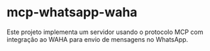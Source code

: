 # mcp-whatsapp-waha
Este projeto implementa um servidor usando o protocolo MCP com integração ao WAHA para envio de mensagens no WhatsApp.
